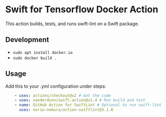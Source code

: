 # Swift for Tensorflow Docker Action

This action builds, tests, and runs swift-lint on a Swift package.

## Development
- `sudo apt install docker.io`
- `sudo docker build .`

## Usage

Add this to your .yml configuration under steps:
```yaml
    - uses: actions/checkout@v2 # Get the code
    - uses: xanderdunn/swift-action@v1.4 # Run build and test
    - name: GitHub Action for SwiftLint # Optional to run swift-lint
      uses: norio-nomura/action-swiftlint@3.1.0
```
